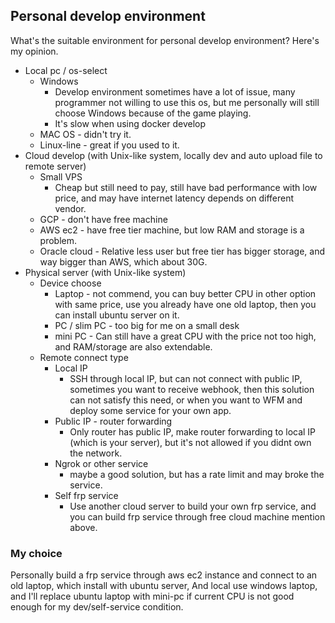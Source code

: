 ## Personal develop environment

What's the suitable environment for personal develop environment? Here's my opinion. 

* Local pc / os-select
  * Windows
    * Develop environment sometimes have a lot of issue, many programmer not willing to use this os, but me personally will still choose Windows because of the game playing.
    * It's slow when using docker develop
  * MAC OS - didn't try it.
  * Linux-line - great if you used to it.
* Cloud develop (with Unix-like system, locally dev and auto upload file to remote server)
  * Small VPS
    * Cheap but still need to pay, still have bad performance with low price, and may have internet latency depends on different vendor.
  * GCP - don't have free machine
  * AWS ec2 - have free tier machine, but low RAM and storage is a problem.
  * Oracle cloud - Relative less user but free tier has bigger storage, and way bigger than AWS, which about 30G.
* Physical server (with Unix-like system)
  * Device choose
    * Laptop - not commend, you can buy better CPU in other option with same price, use you already have one old laptop, then you can install ubuntu server on it.
    * PC / slim PC - too big for me on a small desk
    * mini PC - Can still have a great CPU with the price not too high, and RAM/storage are also extendable.
  * Remote connect type
    * Local IP
      * SSH through local IP, but can not connect with public IP, sometimes you want to receive webhook, then this solution can not satisfy this need, or when you want to WFM and deploy some service for your own app.
    * Public IP - router forwarding
      * Only router has public IP, make router forwarding to local IP (which is your server), but it's not allowed if you didnt own the network.
    * Ngrok or other service  
      * maybe a good solution, but has a rate limit and may broke the service.
    * Self frp service
      * Use another cloud server to build your own frp service, and you can build frp service through free cloud machine mention above. 

### My choice

Personally build a frp service through aws ec2 instance and connect to an old laptop, which install with ubuntu server, And local use windows laptop, and I'll replace ubuntu laptop with mini-pc if current CPU is not good enough for my dev/self-service condition.
